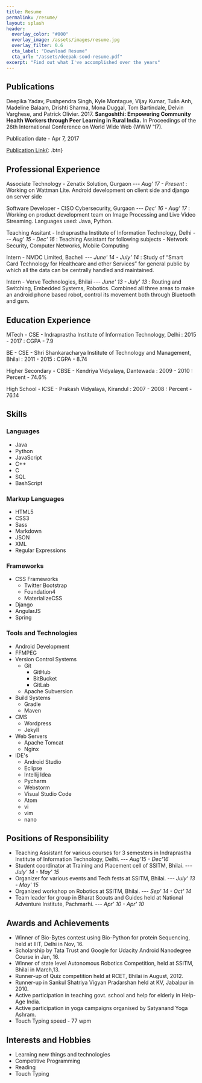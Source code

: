 ```yaml
---
title: Resume
permalink: /resume/
layout: splash
header:
  overlay_color: "#000"
  overlay_image: /assets/images/resume.jpg
  overlay_filter: 0.6
  cta_label: "Download Resume"
  cta_url: "/assets/deepak-sood-resume.pdf"
excerpt: "Find out what I've accomplished over the years"
---
```


## Publications

Deepika Yadav, Pushpendra Singh, Kyle Montague, Vijay Kumar, Tuấn Anh, Madeline Balaam, Drishti Sharma, Mona Duggal, Tom Bartindale, Delvin Varghese, and Patrick Olivier. 2017. **Sangoshthi: Empowering Community Health Workers through Peer Learning in Rural India.** In Proceedings of the 26th International Conference on World Wide Web (WWW '17).

Publication date - Apr 7, 2017

[Publication Link](http://dl.acm.org/citation.cfm?id=3052624){: .btn}

## Professional Experience

Associate Technology - Zenatix Solution, Gurgaon ---<cite> Aug' 17 - Present</cite>
:	Working on Wattman Lite. Android development on client side and django on server side

Software Developer - CISO Cybersecurity, Gurgaon ---<cite> Dec' 16 - Aug' 17</cite>
:	Working on product development team on Image Processing and Live Video Streaming. Languages used: Java, Python.

Teaching Assitant - Indraprastha Institute of Information Technology, Delhi ---<cite> Aug' 15 - Dec' 16</cite>
:	Teaching Assistant for following subjects - Network Security, Computer Networks, Mobile Computing

Intern - NMDC Limited, Bacheli ---<cite> June' 14 - July' 14</cite>
:	Study of “Smart Card Technology for Healthcare and other Services” for general public by which all the data can be centrally handled and maintained.

Intern - Verve Technologies, Bhilai ---<cite> June' 13 - July' 13</cite>
:	Routing and Switching, Embedded Systems, Robotics. Combined all three areas to make an android phone based robot, control its movement both through Bluetooth and gsm.

## Education Experience

MTech - CSE - Indraprastha Institute of Information Technology, Delhi
:	2015 - 2017
:	CGPA - 7.9

BE - CSE - Shri Shankaracharya Institute of Technology and Management, Bhilai
:	2011 - 2015
:	CGPA - 8.74

Higher Secondary - CBSE - Kendriya Vidyalaya, Dantewada
:	2009 - 2010
:	Percent - 74.6%

High School - ICSE - Prakash Vidyalaya, Kirandul
:	2007 - 2008
:	Percent - 76.14

## Skills

### Languages

  * Java
  * Python
  * JavaScript
  * C++
  * C
  * SQL
  * BashScript

### Markup Languages
   
  * HTML5
  * CSS3
  * Sass
  * Markdown
  * JSON
  * XML
  * Regular Expressions

### Frameworks

  * CSS Frameworks
    * Twitter Bootstrap
    * Foundation4
    * MaterializeCSS
  * Django
  * AngularJS
  * Spring

### Tools and Technologies

  * Android Development
  * FFMPEG
  * Version Control Systems
    * Git
      * GitHub
      * BitBucket
      * GitLab
    * Apache Subversion
  * Build Systems
    * Gradle
    * Maven
  * CMS
    * Wordpress
    * Jekyll
  * Web Servers
    * Apache Tomcat
    * Nginx
  * IDE's
    * Android Studio
    * Eclipse
    * Intellij Idea
    * Pycharm
    * Webstorm
    * Visual Studio Code
    * Atom
    * vi
    * vim
    * nano

## Positions of Responsibility

  * Teaching Assistant for various courses for 3 semesters in Indraprastha Institute of Information Technology, Delhi. ---<cite> Aug'15 - Dec'16</cite>
  * Student coordinator at Training and Placement cell of SSITM, Bhilai. ---<cite> July' 14 - May' 15</cite>
  * Organizer for various events and Tech fests at SSITM, Bhilai. ---<cite> July' 13 - May' 15</cite>
  * Organized workshop on Robotics at SSITM, Bhilai. ---<cite> Sep' 14 - Oct' 14</cite>
  * Team leader for group in Bharat Scouts and Guides held at National Adventure Institute, Pachmarhi. ---<cite> Apr' 10 - Apr' 10</cite>

## Awards and Achievements

  * Winner of Bio-Bytes contest using Bio-Python for protein Sequencing, held at IIIT, Delhi in Nov, 16.
  * Scholarship by Tata Trust and Google for Udacity Android Nanodegree Course in Jan, 16.
  * Winner of state level Autonomous Robotics Competition, held at SSITM, Bhilai in March,13.
  * Runner-up of Quiz competition held at RCET, Bhilai in August, 2012.
  * Runner-up in Sankul Shatriya Vigyan Pradarshan held at KV, Jabalpur in 2010.
  * Active participation in teaching govt. school and help for elderly in Help-Age India.
  * Active participation in yoga campaigns organised by Satyanand Yoga Ashram.
  * Touch Typing speed - 77 wpm

## Interests and Hobbies

  * Learning new things and technologies
  * Competitive Programming
  * Reading
  * Touch Typing
